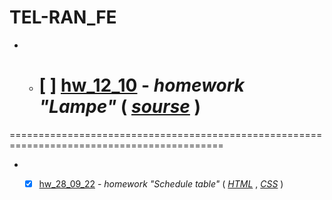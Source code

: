 # TEL-RAN_FE

- - # [ ] [hw_12_10](https://sl101.github.io/TEL-RAN_FE/hw_12_10)  - *homework "Lampe"*  ( *[sourse](https://github.com/sl101/TEL-RAN_FE/blob/main/hw_12_10)* )

===========================================================================================

- - [x] [hw_28_09_22](https://sl101.github.io/TEL-RAN_FE/hw_28_09_22)  - *homework "Schedule table"*    ( *[HTML](https://github.com/sl101/TEL-RAN_FE/blob/main/hw_28_09_22/index.html)* , *[CSS](https://github.com/sl101/TEL-RAN_FE/blob/main/hw_28_09_22/style/style.css)* )


